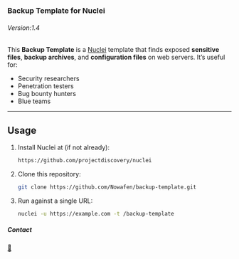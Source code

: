 ### Backup Template for Nuclei
###### Version:1.4

This **Backup Template** is a [Nuclei](https://github.com/projectdiscovery/nuclei) template that finds exposed **sensitive files**, **backup archives**, and **configuration files** on web servers. It’s useful for:

- Security researchers
- Penetration testers
- Bug bounty hunters
- Blue teams

---

## Usage

1. Install Nuclei at (if not already):
   ```bash
   https://github.com/projectdiscovery/nuclei
   ```

2. Clone this repository:
   ```bash
   git clone https://github.com/Nowafen/backup-template.git
   ```

3. Run against a single URL:
   ```bash
   nuclei -u https://example.com -t /backup-template
   ```


##### Contact 
[🔗](https://t.me/Tellmejs)
